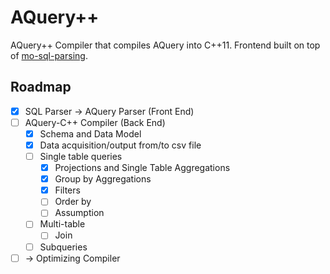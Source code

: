 # AQuery++

AQuery++ Compiler that compiles AQuery into C++11.
Frontend built on top of [mo-sql-parsing](https://github.com/klahnakoski/mo-sql-parsing).

## Roadmap
- [x] SQL Parser -> AQuery Parser (Front End)
- [ ] AQuery-C++ Compiler (Back End)
   -  [x] Schema and Data Model 
   -  [x] Data acquisition/output from/to csv file
   -  [ ] Single table queries
      -  [x] Projections and Single Table Aggregations 
      -  [x] Group by Aggregations
      -  [x] Filters
      -  [ ] Order by
      -  [ ] Assumption
   -  [ ] Multi-table 
      -  [ ] Join
   -  [ ] Subqueries 
- [ ] -> Optimizing Compiler
